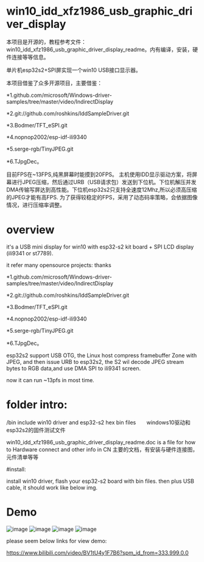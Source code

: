 # win10_idd_xfz1986_usb_graphic_driver_display

本项目是开源的，教程参考文件：win10_idd_xfz1986_usb_graphic_driver_display_readme。内有编译，安装，硬件连接等等信息。

单片机esp32s2+SPI屏实现一个win10 USB接口显示器。

本项目借鉴了众多开源项目，主要借鉴：

*1.github.com/microsoft/Windows-driver-samples/tree/master/video/IndirectDisplay

*2.git://github.com/roshkins/IddSampleDriver.git

*3.Bodmer/TFT_eSPI.git 

*4.nopnop2002/esp-idf-ili9340

*5.serge-rgb/TinyJPEG.git

*6.TJpgDec。

目前FPS在~13FPS,纯黑屏幕时能摸到20FPS。
主机使用IDD显示驱动方案，将屏幕进行JPEG压缩，然后通过URB（USB请求包）发送到下位机。下位机解压并发DMA传输写屏达到高性能。下位机esp32s2只支持全速度12Mhz,所以必须高压缩的JPEG才能有高FPS.
为了获得较稳定的FPS，采用了动态码率策略，会依据图像情况，进行压缩率调整。

# overview

it's a USB mini display for win10 with esp32-s2 kit board + SPI LCD display (ili9341 or st7789).

it refer many opensource projects:  thanks

*1.github.com/microsoft/Windows-driver-samples/tree/master/video/IndirectDisplay

*2.git://github.com/roshkins/IddSampleDriver.git

*3.Bodmer/TFT_eSPI.git 

*4.nopnop2002/esp-idf-ili9340

*5.serge-rgb/TinyJPEG.git

*6.TJpgDec。

esp32s2 support USB OTG, the Linux host compress framebuffer Zone with JPEG, and then issue URB to esp32s2, the S2 wil decode JPEG stream bytes to RGB data,and use DMA SPI to ili9341 screen.

now it can run ~13pfs in most time.

# folder intro:

/bin  include win10 driver and esp32-s2 hex bin files　　windows10驱动和esp32s2的固件测试文件

win10_idd_xfz1986_usb_graphic_driver_display_readme.doc is a file for how to Hardware connect and other info in CN 主要的文档，有安装与硬件连接图，元件清单等等

#install:

install win10 driver, flash your esp32-s2 board with bin files. then plus USB cable, it should work like below img.

# Demo

![image](https://github.com/chuanjinpang/win10_idd_xfz1986_usb_graphic_driver_display/blob/main/demo/all.jpg)
![image](https://github.com/chuanjinpang/win10_idd_xfz1986_usb_graphic_driver_display/blob/main/demo/esp32s2.jpg)
![image](https://github.com/chuanjinpang/win10_idd_xfz1986_usb_graphic_driver_display/blob/main/demo/drv.png)
![image](https://github.com/chuanjinpang/win10_idd_xfz1986_usb_graphic_driver_display/blob/main/demo/setting.png)


please seem below links for view demo:

https://www.bilibili.com/video/BV1tU4y1F7B6?spm_id_from=333.999.0.0
